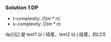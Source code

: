 ### Solution 1 DP

- t-complexity: $O(m*n)$
- s-complexity: $O(m*n)$

dp[i][j] 是 text1 以 i 结尾，text2 以 j 结尾，的LCS

